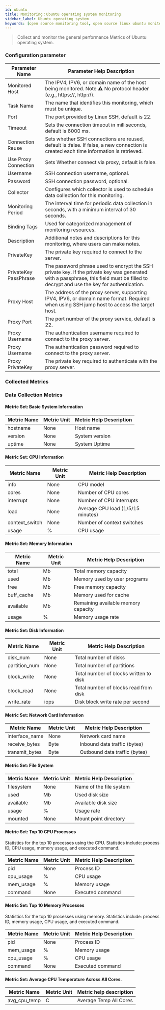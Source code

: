 ```yaml
---
id: ubuntu  
title: Monitoring：Ubuntu operating system monitoring   
sidebar_label: Ubuntu operating system   
keywords: [open source monitoring tool, open source linux ubuntu monitoring tool, monitoring ubuntu metrics]
---
```


> Collect and monitor the general performance Metrics of Ubuntu operating system.

### Configuration parameter

| Parameter Name        | Parameter Help Description                                                                                                                                                            |
|-----------------------|---------------------------------------------------------------------------------------------------------------------------------------------------------------------------------------|
| Monitored Host        | The IPV4, IPV6, or domain name of the host being monitored. Note ⚠️ No protocol header (e.g., https://, http://).                                                                     |
| Task Name             | The name that identifies this monitoring, which must be unique.                                                                                                                       |
| Port                  | The port provided by Linux SSH, default is 22.                                                                                                                                        |
| Timeout               | Sets the connection timeout in milliseconds, default is 6000 ms.                                                                                                                      |
| Connection Reuse      | Sets whether SSH connections are reused, default is :false. If false, a new connection is created each time information is retrieved.                                                 |
| Use Proxy Connection  | Sets Whether connect via proxy, default is false.                                                                                                                                     |
| Username              | SSH connection username, optional.                                                                                                                                                    |
| Password              | SSH connection password, optional.                                                                                                                                                    |
| Collector             | Configures which collector is used to schedule data collection for this monitoring.                                                                                                   |
| Monitoring Period     | The interval time for periodic data collection in seconds, with a minimum interval of 30 seconds.                                                                                     |
| Binding Tags          | Used for categorized management of monitoring resources.                                                                                                                              |
| Description           | Additional notes and descriptions for this monitoring, where users can make notes.                                                                                                    |
| PrivateKey            | The private key required to connect to the server.                                                                                                                                    |
| PrivateKey PassPhrase | The password phrase used to encrypt the SSH private key. If the private key was generated with a passphrase, this field must be filled to decrypt and use the key for authentication. |
| Proxy Host            | The address of the proxy server, supporting IPV4, IPV6, or domain name format. Required when using SSH jump host to access the target host.                                           |
| Proxy Port            | The port number of the proxy service, default is 22.                                                                                                                                  |
| Proxy Username        | The authentication username required to connect to the proxy server.                                                                                                                  |
| Proxy Username        | The authentication password required to connect to the proxy server.                                                                                                                  |
| Proxy PrivateKey      | The private key required to authenticate with the proxy server.                                                                                                                       |

### Collected Metrics

### Data Collection Metrics

#### Metric Set: Basic System Information

| Metric Name | Metric Unit | Metric Help Description |
|-------------|-------------|-------------------------|
| hostname    | None        | Host name               |
| version     | None        | System version          |
| uptime      | None        | System Uptime           |

#### Metric Set: CPU Information

| Metric Name    | Metric Unit | Metric Help Description           |
|----------------|-------------|-----------------------------------|
| info           | None        | CPU model                         |
| cores          | None        | Number of CPU cores               |
| interrupt      | None        | Number of CPU interrupts          |
| load           | None        | Average CPU load (1/5/15 minutes) |
| context_switch | None        | Number of context switches        |
| usage          | %           | CPU usage                         |

#### Metric Set: Memory Information

| Metric Name | Metric Unit |       Metric Help Description       |
|-------------|-------------|-------------------------------------|
| total       | Mb          | Total memory capacity               |
| used        | Mb          | Memory used by user programs        |
| free        | Mb          | Free memory capacity                |
| buff_cache  | Mb          | Memory used for cache               |
| available   | Mb          | Remaining available memory capacity |
| usage       | %           | Memory usage rate                   |

#### Metric Set: Disk Information

| Metric Name   | Metric Unit | Metric Help Description                |
|---------------|-------------|----------------------------------------|
| disk_num      | None        | Total number of disks                  |
| partition_num | None        | Total number of partitions             |
| block_write   | None        | Total number of blocks written to disk |
| block_read    | None        | Total number of blocks read from disk  |
| write_rate    | iops        | Disk block write rate per second       |

#### Metric Set: Network Card Information

|  Metric Name   | Metric Unit |    Metric Help Description    |
|----------------|-------------|-------------------------------|
| interface_name | None        | Network card name             |
| receive_bytes  | Byte        | Inbound data traffic (bytes)  |
| transmit_bytes | Byte        | Outbound data traffic (bytes) |

#### Metric Set: File System

| Metric Name | Metric Unit | Metric Help Description |
|-------------|-------------|-------------------------|
| filesystem  | None        | Name of the file system |
| used        | Mb          | Used disk size          |
| available   | Mb          | Available disk size     |
| usage       | %           | Usage rate              |
| mounted     | None        | Mount point directory   |

#### Metric Set: Top 10 CPU Processes

Statistics for the top 10 processes using the CPU. Statistics include: process ID, CPU usage, memory usage, and executed command.

| Metric Name | Metric Unit | Metric Help Description |
|-------------|-------------|-------------------------|
| pid         | None        | Process ID              |
| cpu_usage   | %           | CPU usage               |
| mem_usage   | %           | Memory usage            |
| command     | None        | Executed command        |

#### Metric Set: Top 10 Memory Processes

Statistics for the top 10 processes using memory. Statistics include: process ID, memory usage, CPU usage, and executed command.

| Metric Name | Metric Unit | Metric Help Description |
|-------------|-------------|-------------------------|
| pid         | None        | Process ID              |
| mem_usage   | %           | Memory usage            |
| cpu_usage   | %           | CPU usage               |
| command     | None        | Executed command        |

#### Metric Set: Average CPU Temperature Across All Cores.

| Metric Name  | Metric Unit | Metric help description |
|--------------|-------------|-------------------------|
| avg_cpu_temp | C           | Average Temp All Cores  |